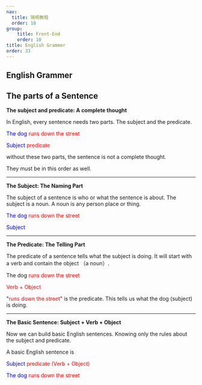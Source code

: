 ```yaml
---
nav:
  title: 简明教程
  order: 10
group:
	title: Front-End
	order: 10
title: English Grammer
order: 33
---
```


## English Grammer

## The parts of a Sentence

**The subject and predicate: A complete thought**

In English, every sentence needs two parts. The subject and the predicate.

<span style="color: blue">The dog</span> <span style="color: red">runs down the street</span>

<span style="color: blue">Subject</span> <span style="color: red">predicate</span>

without these two parts, the sentence is not a complete thought.

They must be in this order as well.

<hr />

**The Subject: The Naming Part**

The subject of a sentence is who or what the sentence is about. The subject is a noun. A noun is any person place or thing.

<span style="color: blue">The dog</span> <span style="color: red">runs down the street</span>

<span style="color: blue">Subject</span>

<hr />

**The Predicate: The Telling Part**

The predicate of a sentence tells what the subject is doing. It will start with a verb and contain the object （a noun）.

The dog <span style="color: red">runs down the street</span>

 <span style="color: red">Verb + Object</span>

"<span style="color: red">runs down the street</span>" is the predicate. This tells us what the dog (subject) is doing.

<hr />

**The Basic Sentence: Subject + Verb + Object**

Now we can build basic English sentences. Knowing only the rules about the subject and predicate.

A basic English sentence is

<span style="color: blue">Subject</span> <span style="color: red">predicate (Verb + Object)</span>

<span style="color: blue">The dog</span> <span style="color: red">runs down the street</span>
